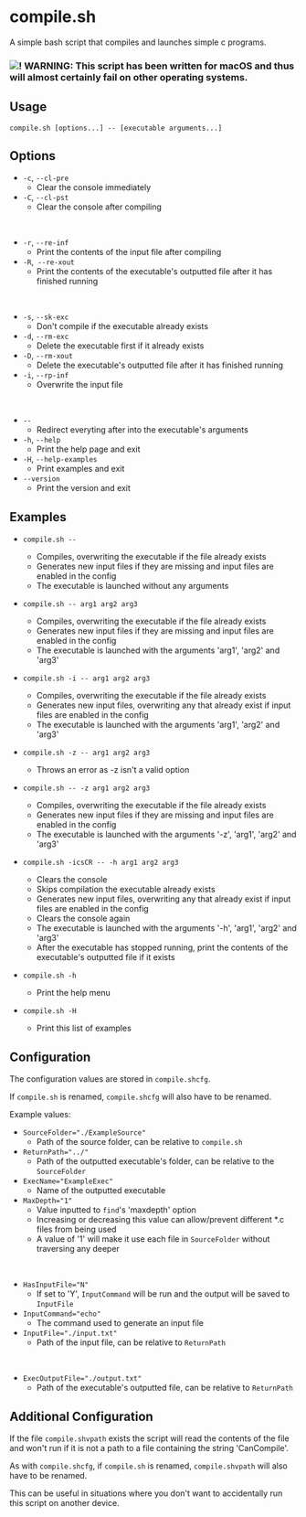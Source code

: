 # compile.sh

A simple bash script that compiles and launches simple c programs.
### ![!](https://via.placeholder.com/15/ff1111/ff1111.png) **WARNING: This script has been written for macOS and thus will almost certainly fail on other operating systems.**

## Usage
	compile.sh [options...] -- [executable arguments...]

## Options

 - `-c`, `--cl-pre`
	 - Clear the console immediately
 - `-C`, `--cl-pst`
	 - Clear the console after compiling
<br>

 - `-r`, `--re-inf`
	 - Print the contents of the input file after compiling
 - `-R`,` --re-xout`
	 - Print the contents of the executable's outputted file after it has finished running
<br>

 - `-s`, `--sk-exc`
	 - Don't compile if the executable already exists
 - `-d`, `--rm-exc`
	 - Delete the executable first if it already exists
 - `-D`, `--rm-xout`
	 - Delete the executable's outputted file after it has finished running
 - `-i`, `--rp-inf`
	 - Overwrite the input file
<br>

 - `--`
	 - Redirect everyting after into the executable's arguments
 - `-h`, `--help`
	 - Print the help page and exit
 - `-H`, `--help-examples`
	 - Print examples and exit
 - `--version`
	 - Print the version and exit

## Examples

 - `compile.sh --`
	 - Compiles, overwriting the executable if the file already exists
	 - Generates new input files if they are missing and input files are enabled in the config
	 - The executable is launched without any arguments

 - `compile.sh -- arg1 arg2 arg3`
	 - Compiles, overwriting the executable if the file already exists
	 - Generates new input files if they are missing and input files are enabled in the config
	 - The executable is launched with the arguments 'arg1', 'arg2' and 'arg3'

 - `compile.sh -i -- arg1 arg2 arg3`
	 - Compiles, overwriting the executable if the file already exists
	 - Generates new input files, overwriting any that already exist if input files are enabled in the config
	 - The executable is launched with the arguments 'arg1', 'arg2' and 'arg3'

 - `compile.sh -z -- arg1 arg2 arg3`
	 - Throws an error as -z isn't a valid option

 - `compile.sh -- -z arg1 arg2 arg3`
	 - Compiles, overwriting the executable if the file already exists
	 - Generates new input files if they are missing and input files are enabled in the config
	 - The executable is launched with the arguments '-z', 'arg1', 'arg2' and 'arg3'

 - `compile.sh -icsCR -- -h arg1 arg2 arg3`
	 - Clears the console
	 - Skips compilation the executable already exists
	 - Generates new input files, overwriting any that already exist if input files are enabled in the config
	 - Clears the console again
	 - The executable is launched with the arguments '-h', 'arg1', 'arg2' and 'arg3'
	 - After the executable has stopped running, print the contents of the executable's outputted file if it exists

 - `compile.sh -h`
	 - Print the help menu

 - `compile.sh -H`
	 - Print this list of examples

## Configuration

The configuration values are stored in `compile.shcfg`.

If `compile.sh` is renamed, `compile.shcfg` will also have to be renamed.

Example values:

 - `SourceFolder="./ExampleSource"`
	 - Path of the source folder, can be relative to `compile.sh`
 - `ReturnPath="../"`
	 - Path of the outputted executable's folder, can be relative to the `SourceFolder`
 - `ExecName="ExampleExec"`
	 - Name of the outputted executable
 - `MaxDepth="1"`
	 - Value inputted to `find`'s 'maxdepth' option
	 - Increasing or decreasing this value can allow/prevent different *.c files from being used
	 - A value of '1' will make it use each file in `SourceFolder` without traversing any deeper
<br>

 - `HasInputFile="N"`
	 - If set to 'Y', `InputCommand` will be run and the output will be saved to `InputFile`
 - `InputCommand="echo"`
	 - The command used to generate an input file
 - `InputFile="./input.txt"`
	 - Path of the input file, can be relative to `ReturnPath`
<br>

 - `ExecOutputFile="./output.txt"`
	 - Path of the executable's outputted file, can be relative to `ReturnPath`

## Additional Configuration

If the file `compile.shvpath` exists the script will read the contents of the file and won't run if it is not a path to a file containing the string 'CanCompile'.

As with `compile.shcfg`, if `compile.sh` is renamed, `compile.shvpath` will also have to be renamed.

This can be useful in situations where you don't want to accidentally run this script on another device.